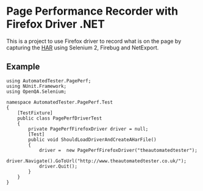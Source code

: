 Page Performance Recorder with Firefox Driver .NET
==================================================

This is a project to use Firefox driver to record what is on the page
by capturing the [HAR](http://groups.google.com/group/http-archive-specification/web/har-1-1-spec?hl=en) using 
Selenium 2, Firebug and NetExport.


Example
-------

	using AutomatedTester.PagePerf;
	using NUnit.Framework;
	using OpenQA.Selenium;

	namespace AutomatedTester.PagePerf.Test
	{
		[TestFixture]
		public class PagePerfDriverTest
		{
			private PagePerfFirefoxDriver driver = null;
			[Test]
			public void ShouldLoadDriverAndCreateAHarFile()
			{
				driver =  new PagePerfFirefoxDriver("theautomatedtester");
				driver.Navigate().GoToUrl("http://www.theautomatedtester.co.uk/");
				driver.Quit();
			} 
		}
	}